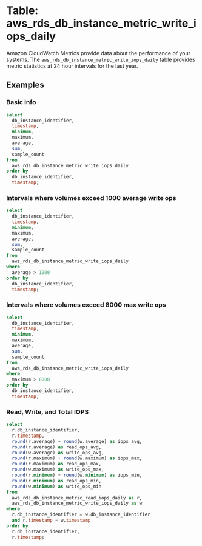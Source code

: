 # Table: aws_rds_db_instance_metric_write_iops_daily

Amazon CloudWatch Metrics provide data about the performance of your systems.  The `aws_rds_db_instance_metric_write_iops_daily` table provides metric statistics at 24 hour intervals for the last year.


## Examples

### Basic info

```sql
select
  db_instance_identifier,
  timestamp,
  minimum,
  maximum,
  average,
  sum,
  sample_count
from
  aws_rds_db_instance_metric_write_iops_daily
order by
  db_instance_identifier,
  timestamp;
```

### Intervals where volumes exceed 1000 average write ops
```sql
select
  db_instance_identifier,
  timestamp,
  minimum,
  maximum,
  average,
  sum,
  sample_count
from
  aws_rds_db_instance_metric_write_iops_daily
where
  average > 1000
order by
  db_instance_identifier,
  timestamp;
```


### Intervals where volumes exceed 8000 max write ops
```sql
select
  db_instance_identifier,
  timestamp,
  minimum,
  maximum,
  average,
  sum,
  sample_count
from
  aws_rds_db_instance_metric_write_iops_daily
where
  maximum > 8000
order by
  db_instance_identifier,
  timestamp;
```


### Read, Write, and Total IOPS

```sql
select 
  r.db_instance_identifier,
  r.timestamp,
  round(r.average) + round(w.average) as iops_avg,
  round(r.average) as read_ops_avg,
  round(w.average) as write_ops_avg,
  round(r.maximum) + round(w.maximum) as iops_max,
  round(r.maximum) as read_ops_max,
  round(w.maximum) as write_ops_max,
  round(r.minimum) + round(w.minimum) as iops_min,
  round(r.minimum) as read_ops_min,
  round(w.minimum) as write_ops_min
from 
  aws_rds_db_instance_metric_read_iops_daily as r,
  aws_rds_db_instance_metric_write_iops_daily as w
where 
  r.db_instance_identifier = w.db_instance_identifier
  and r.timestamp = w.timestamp
order by
  r.db_instance_identifier,
  r.timestamp;
```